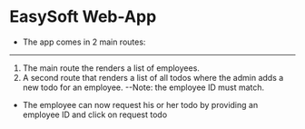 # EasySoft Web-App
* The app comes in 2 main routes:
***
1. The main route the renders a list of employees.
2. A second route that renders a list of all todos where the admin adds a new todo for an employee.
--Note: the employee ID must match.

* The employee can now request his or her todo by providing an employee ID and click on request todo